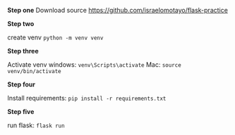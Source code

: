 **Step one** 
Download source
https://github.com/israelomotayo/flask-practice

**Step two**

create venv
`python -m venv venv`

**Step three**

Activate venv windows: `venv\Scripts\activate`
Mac: `source venv/bin/activate`

**Step four**

Install requirements: `pip install -r requirements.txt`

**Step five**

run flask: `flask run`